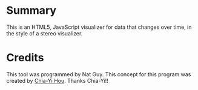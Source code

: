 # Summary

This is an HTML5, JavaScript visualizer for data that changes over time, in the style of a stereo visualizer.

# Credits

This tool was programmed by Nat Guy. This concept for this program was created by [Chia-Yi Hou](http://science.beforebreakfast.net/). Thanks Chia-Yi!!


